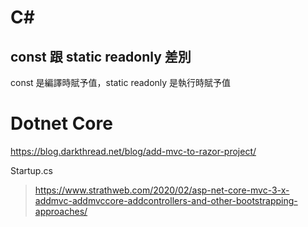 # C#

## const 跟 static readonly 差別

const 是編譯時賦予值，static readonly 是執行時賦予值

# Dotnet Core

https://blog.darkthread.net/blog/add-mvc-to-razor-project/

Startup.cs
> https://www.strathweb.com/2020/02/asp-net-core-mvc-3-x-addmvc-addmvccore-addcontrollers-and-other-bootstrapping-approaches/
